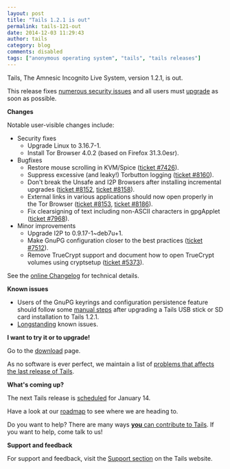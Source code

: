 ```yaml
---
layout: post
title: "Tails 1.2.1 is out"
permalink: tails-121-out
date: 2014-12-03 11:29:43
author: tails
category: blog
comments: disabled
tags: ["anonymous operating system", "tails", "tails releases"]
---
```


Tails, The Amnesic Incognito Live System, version 1.2.1, is out.

This release fixes [numerous security issues](https://tails.boum.org/security/Numerous_security_holes_in_1.2/) and all users must [upgrade](https://tails.boum.org/doc/first_steps/upgrade/) as soon as possible.

**Changes**

Notable user-visible changes include:

-   Security fixes
    -   Upgrade Linux to 3.16.7-1.
    -   Install Tor Browser 4.0.2 (based on Firefox 31.3.0esr).
-   Bugfixes
    -   Restore mouse scrolling in KVM/Spice ([ticket \#7426](https://labs.riseup.net/code/issues/7426)).
    -   Suppress excessive (and leaky!) Torbutton logging ([ticket \#8160](https://labs.riseup.net/code/issues/8160)).
    -   Don't break the Unsafe and I2P Browsers after installing incremental upgrades ([ticket \#8152](https://labs.riseup.net/code/issues/8152), [ticket \#8158](https://labs.riseup.net/code/issues/8158)).
    -   External links in various applications should now open properly in the Tor Browser ([ticket \#8153](https://labs.riseup.net/code/issues/8153), [ticket \#8186](https://labs.riseup.net/code/issues/8153)).
    -   Fix clearsigning of text including non-ASCII characters in gpgApplet ([ticket \#7968](https://labs.riseup.net/code/issues/7968)).
-   Minor improvements
    -   Upgrade I2P to 0.9.17-1\~deb7u+1.
    -   Make GnuPG configuration closer to the best practices ([ticket \#7512](https://labs.riseup.net/code/issues/7512)).
    -   Remove TrueCrypt support and document how to open TrueCrypt volumes using cryptsetup ([ticket \#5373](https://labs.riseup.net/code/issues/5373)).

See the [online Changelog](https://git-tails.immerda.ch/tails/plain/debian/changelog) for technical details.

**Known issues**

-   Users of the GnuPG keyrings and configuration persistence feature should follow some [manual steps](https://tails.boum.org/news/version_1.2.1/#index3h1) after upgrading a Tails USB stick or SD card installation to Tails 1.2.1.
-   [Longstanding](https://tails.boum.org/support/known_issues/) known issues.

**I want to try it or to upgrade!**

Go to the [download](https://tails.boum.org/download/) page.

As no software is ever perfect, we maintain a list of [problems that affects the last release of Tails](https://tails.boum.org/support/known_issues/).

**What's coming up?**

The next Tails release is [scheduled](https://tails.boum.org/contribute/calendar/) for January 14.

Have a look at our [roadmap](https://labs.riseup.net/code/projects/tails/roadmap) to see where we are heading to.

Do you want to help? There are many ways [**you** can contribute to Tails](https://tails.boum.org/contribute/). If you want to help, come talk to us!

**Support and feedback**

For support and feedback, visit the [Support section](https://tails.boum.org/support/) on the Tails website.
